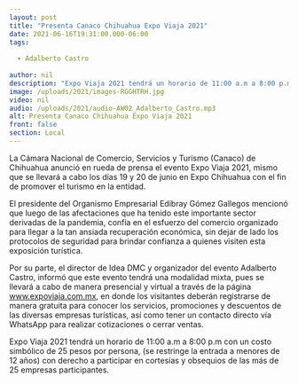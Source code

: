 ```yaml
---
layout: post
title: "Presenta Canaco Chihuahua Expo Viaja 2021"
date: 2021-06-16T19:31:00.000-06:00
tags:
  
  - Adalberto Castro
  
author: nil
description: "Expo Viaja 2021 tendrá un horario de 11:00 a.m a 8:00 p.m con un costo simbólico de 25 pesos por persona"
image: /uploads/2021/images-RGGHTRH.jpg
video: nil
audio: /uploads/2021/audio-AW02_Adalberto_Castro.mp3
alt: Presenta Canaco Chihuahua Expo Viaja 2021
front: false
section: Local
---
```


La Cámara Nacional de Comercio, Servicios y Turismo (Canaco) de Chihuahua anunció en rueda de prensa el evento Expo Viaja 2021, mismo que se llevará a cabo los días 19 y 20 de junio en Expo Chihuahua con el fin de promover el turismo en la entidad.

El presidente del Organismo Empresarial Edibray Gómez Gallegos mencionó que luego de las afectaciones que ha tenido este importante sector derivadas de la pandemia, confía en el esfuerzo del comercio organizado para llegar a la tan ansiada recuperación económica, sin dejar de lado los protocolos de seguridad para brindar confianza a quienes visiten esta exposición turística. 

Por su parte, el director de Idea DMC y organizador del evento Adalberto Castro, informó que este evento tendrá una modalidad mixta, pues se llevará a cabo de manera presencial y virtual a través de la página www.expoviaja.com.mx, en donde los visitantes deberán registrarse de manera gratuita para conocer los servicios, promociones y descuentos de las diversas empresas turísticas, así como tener un contacto directo vía WhatsApp para realizar cotizaciones o cerrar ventas. 

Expo Viaja 2021 tendrá un horario de 11:00 a.m a 8:00 p.m con un costo simbólico de 25 pesos por persona, (se restringe la entrada a menores de 12 años) con derecho a participar en cortesías y obsequios de las más de 25 empresas participantes.

